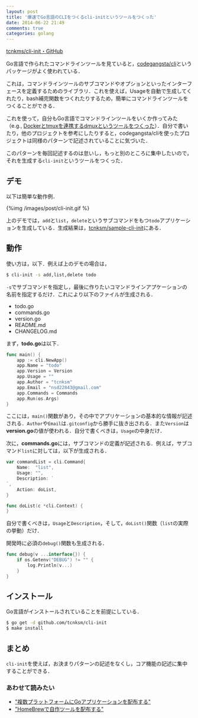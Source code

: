 ```yaml
---
layout: post
title: '爆速でGo言語のCLIをつくるcli-initというツールをつくった'
date: 2014-06-22 21:49
comments: true
categories: golang
---
```


[tcnkms/cli-init・GitHub](https://github.com/tcnksm/cli-init)

Go言語で作られたコマンドラインツールを見ていると，[codegangsta/cli](https://github.com/codegangsta/cli)というパッケージがよく使われている．

これは，コマンドラインツールのサブコマンドやオプションといったインターフェースを定義するためのライブラリ．これを使えば，Usageを自動で生成してくれたり，bash補完関数をつくれたりするため，簡単にコマンドラインツールをつくることができる．

これを使って，自分もGo言語でコマンドラインツールをいくか作ってみた（e.g., [Dockerとtmuxを連携するdmuxというツールをつくった](http://deeeet.com/writing/2014/06/15/dmux/)）．自分で書いたり，他のプロジェクトを参考にしたりすると，codegangsta/cliを使ったプロジェクトは同様のパターンで記述されていることに気づいた．

このパターンを毎回記述するのは怠いし，もっと別のところに集中したいので，それを生成する`cli-init`というツールをつくった．


## デモ

以下は簡単な動作例．

{%img /images/post/cli-init.gif %}

上のデモでは，`add`と`list`，`delete`というサブコマンドをもつ`todo`アプリケーションを生成している．生成結果は，[tcnksm/sample-cli-init](https://github.com/tcnksm/sample-cli-init)にある．

## 動作

使い方は，以下．例えば上のデモの場合は，

```bash
$ cli-init -s add,list,delete todo
```

`-s`でサブコマンドを指定し，最後に作りたいコマンドラインアプケーションの名前を指定するだけ．これにより以下のファイルが生成される．

- todo.go
- commands.go
- version.go
- README.md
- CHANGELOG.md

まず，**todo.go**は以下．

```go
func main() {
    app := cli.NewApp()
    app.Name = "todo"
    app.Version = Version
    app.Usage = ""
    app.Author = "tcnksm"
    app.Email = "nsd22843@gmail.com"
    app.Commands = Commands
    app.Run(os.Args)
}
```

ここには，`main()`関数があり，その中でアプリケーションの基本的な情報が記述される．`Author`や`Email`は`.gitconfig`から勝手に抜き出される．また`Version`は**version.go**の値が使われる．自分で書くべきは，`Usage`の中身だけ．

次に，**commands.go**には，サブコマンドの定義が記述される．例えば，サブコマンド`list`に対しては，以下が生成される．

```go
var commandList = cli.Command{
    Name:  "list",
    Usage: "",
    Description: `
`,
    Action: doList,
}

func doList(c *cli.Context) {
}

```

自分で書くべきは，`Usage`と`Description`，そして，`doList()`関数（`list`の実際の挙動）だけ．

開発時に必須の`debug()`関数も生成される．

```go
func debug(v ...interface{}) {
    if os.Getenv("DEBUG") != "" {
        log.Println(v...)
    }
}
```

## インストール

Go言語がインストールされていることを前提にしている．

```bash
$ go get -d github.com/tcnksm/cli-init
$ make install 
```

## まとめ

`cli-init`を使えば，お決まりパターンの記述をなくし，コア機能の記述に集中することができる．

### あわせて読みたい

- ["複数プラットフォームにGoアプリケーションを配布する"](http://deeeet.com/writing/2014/05/19/gox/)
- ["HomeBrewで自作ツールを配布する"](http://deeeet.com/writing/2014/05/20/brew-tap/)




